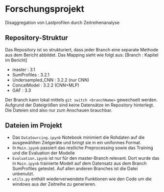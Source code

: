 # Forschungsprojekt
Disaggregation von Lastprofilen durch Zeitreihenanalyse

## Repository-Struktur
Das Repository ist so strukturiert, dass jeder Branch eine separate Methode aus dem Bericht abbildet. Das Mapping sieht wie folgt aus:
[Branch : Kapitel im Bericht]
- master : 3.1
- SumProfiles : 3.2.1
- Undersampled_CNN : 3.2.2 (nur CNN)
- ConcatModel : 3.2.2 (CNN+MLP)
- GAF : 3.3

Der Branch kann lokal mittels `git switch <branchName>` gewechselt werden. Aufgrund der Dateigrößen sind keine Datensätze im Repository hinterlegt. Die Dateien sind also nur zum Anschauen brauchbar.

## Dateien im Projekt
- Das `DataSourcing.ipynb` Notebook minimiert die Rohdaten auf die ausgewählten Zielgeräte und bringt sie in ein uniformes Format.
- In `Main.ipynb` passiert das restliche Preprocessing sowie das Training und die Evaluation der Modelle
- `Evaluation.ipynb` ist nur für den master-Branch relevant. Dort wurde das in `Main.ipynb` trainierte Modell auf dem Datensatz aus dem Branch SumProfiles getestet. Auf allen anderen Branches ist die Datei unbenutzt.
- `utils.py` enthält wiederverwendete Funktionen wie den Code um die windows aus der Zeitreihe zu generieren.
